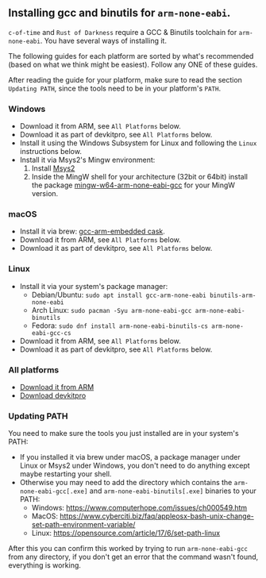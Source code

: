 ## Installing gcc and binutils for `arm-none-eabi`.

`c-of-time` and `Rust of Darkness` require a GCC & Binutils toolchain for `arm-none-eabi`.
You have several ways of installing it.

The following guides for each platform are sorted by what's recommended (based on what we think might be easiest). 
Follow any ONE of these guides.

After reading the guide for your platform, make sure to read the section `Updating PATH`,
since the tools need to be in your platform's `PATH`.

### Windows
- Download it from ARM, see `All Platforms` below.
- Download it as part of devkitpro, see `All Platforms` below.
- Install it using the Windows Subsystem for Linux and following the `Linux` instructions below.
- Install it via Msys2's Mingw environment:
   1. Install [Msys2](https://www.msys2.org/wiki/MSYS2-installation/)
   2. Inside the MingW shell for your architecture (32bit or 64bit) install the package 
      [mingw-w64-arm-none-eabi-gcc](https://packages.msys2.org/base/mingw-w64-arm-none-eabi-gcc) for your MingW version.

### macOS
- Install it via brew: [gcc-arm-embedded cask](https://formulae.brew.sh/cask/gcc-arm-embedded).
- Download it from ARM, see `All Platforms` below.
- Download it as part of devkitpro, see `All Platforms` below.

### Linux
- Install it via your system's package manager:
  - Debian/Ubuntu: `sudo apt install gcc-arm-none-eabi binutils-arm-none-eabi`
  - Arch Linux: `sudo pacman -Syu arm-none-eabi-gcc arm-none-eabi-binutils`
  - Fedora: `sudo dnf install arm-none-eabi-binutils-cs arm-none-eabi-gcc-cs`
- Download it from ARM, see `All Platforms` below.
- Download it as part of devkitpro, see `All Platforms` below.

### All platforms
- [Download it from ARM](https://developer.arm.com/downloads/-/arm-gnu-toolchain-downloads)
- [Download devkitpro](https://devkitpro.org/wiki/Getting_Started)

### Updating PATH
You need to make sure the tools you just installed are in your system's PATH:

- If you installed it via brew under macOS, a package manager under Linux or Msys2 under Windows,
  you don't need to do anything except maybe restarting your shell.
- Otherwise you may need to add the directory which contains the
 `arm-none-eabi-gcc[.exe]` and `arm-none-eabi-binutils[.exe]` binaries to your PATH:
  - Windows: https://www.computerhope.com/issues/ch000549.htm
  - MacOS: https://www.cyberciti.biz/faq/appleosx-bash-unix-change-set-path-environment-variable/
  - Linux: https://opensource.com/article/17/6/set-path-linux

After this you can confirm this worked by trying to run `arm-none-eabi-gcc` from any directory,
if you don't get an error that the command wasn't found, everything is working.

